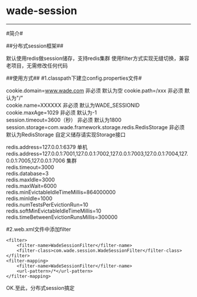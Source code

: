 wade-session
======================
-------------

#简介#

##分布式session框架##

默认使用redis做session储存，支持redis集群
使用filter方式实现无缝切换，兼容老项目，无需修改任何代码



##使用方式##
#1.classpath下建立config.properties文件#

cookie.domain=www.wade.com   非必须 默认为空
cookie.path=/xxx  非必须  默认为"/"  
cookie.name=XXXXXX  非必须 默认为WADE_SESSIONID  
cookie.maxAge=1029  非必须 默认为-1  
session.timeout=3600（秒） 非必须 默认为1800  
session.storage=com.wade.framework.storage.redis.RedisStorage 非必须  默认为RedisStorage  自定义储存请实现Storage接口

redis.address=127.0.0.1:6379  单机  
redis.address=127.0.0.1:7001,127.0.0.1:7002,127.0.0.1:7003,127.0.0.1:7004,127.0.0.1:7005,127.0.0.1:7006  集群  
redis.timeout=3000  
redis.database=3    
redis.maxIdle=3000  
redis.maxWait=6000  
redis.minEvictableIdleTimeMillis=864000000  
redis.minIdle=1000  
redis.numTestsPerEvictionRun=10  
redis.softMinEvictableIdleTimeMillis=10  
redis.timeBetweenEvictionRunsMillis=300000  
 
#2.web.xml文件中添加filter
	
	<filter>
		<filter-name>WadeSessionFilter</filter-name>
		<filter-class>com.wade.session.WadeSessionFilter</filter-class>
	</filter>
	<filter-mapping>
		<filter-name>WadeSessionFilter</filter-name>
		<url-pattern>/*</url-pattern>
	</filter-mapping>

OK.至此，分布式session搞定

